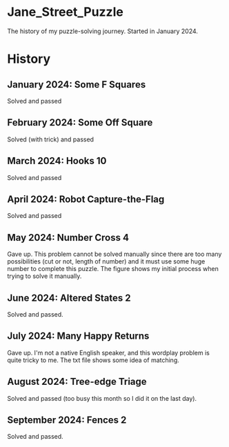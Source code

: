 # Jane_Street_Puzzle
The history of my puzzle-solving journey. Started in January 2024.

# History
## January 2024: Some F Squares
Solved and passed
## February 2024: Some Off Square
Solved (with trick) and passed
## March 2024: Hooks 10
Solved and passed
## April 2024: Robot Capture-the-Flag
Solved and passed
## May 2024: Number Cross 4
Gave up. This problem cannot be solved manually since there are too many possibilities (cut or not, length of number) and it must use some huge number to complete this puzzle.
The figure shows my initial process when trying to solve it manually.
## June 2024: Altered States 2
Solved and passed.
## July 2024: Many Happy Returns
Gave up. I'm not a native English speaker, and this wordplay problem is quite tricky to me.
The txt file shows some idea of matching.
## August 2024: Tree-edge Triage
Solved and passed (too busy this month so I did it on the last day).
## September 2024: Fences 2
Solved and passed.